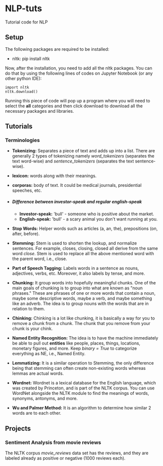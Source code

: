 # NLP-tuts
Tutorial code for NLP

## Setup

The following packages are required to be installed:

* nltk: pip install nltk

Now, after the installation, you need to add all the nltk packages. You can do that by using the following lines of codes on Jupyter Notebook (or any other python IDE):

```
import nltk
nltk.download()
```

Running this piece of code will pop up a program where you will need to select the **all** categories and then click download to download all the necessary packages and libraries.

## Tutorials

### Terminologies

* **Tokenizing:** Separates a piece of text and adds up into a list. There are generally 2 types of tokenizing namely *word_tokenizers* (separates the text word-wise) and *sentence_tokenizers* (separates the text sentence-wise).
* **lexicon:** words along with their meanings.
* **corporas:** body of text. It could be medical journals, presidential speeches, etc.

* ##### Difference between investor-speak and regular english-speak

  * **Investor-speak:** 'bull' - someone who is positive about the market.
  * **English-speak:** 'bull' - a scary animal you don't want running at you.

* **Stop Words:** Helper words such as articles (a, an, the), prepositions (on, after, before).
* **Stemming:**  Stem is used to shorten the lookup, and normalize sentences. For example, closes, closing, closed all derive from the same word *close*. Stem is used to replace all the above mentioned word with the parent word, i.e., close.
* **Part of Speech Tagging:** Labels words in a sentence as nouns, adjectives, verbs, etc. Moreover, it also labels by tense, and more.
* **Chunking:** It group words into hopefully meaningful chunks. One of the main goals of chunking is to group into what are known as "noun phrases." These are phrases of one or more words that contain a noun, maybe some descriptive words, maybe a verb, and maybe something like an adverb. The idea is to group nouns with the words that are in relation to them.
* **Chinking:** Chinking is a lot like chunking, it is basically a way for you to remove a chunk from a chunk. The chunk that you remove from your chunk is your chink.
* **Named Entity Recognition:** The idea is to have the machine immediately be able to pull out **entities** like people, places, things, locations, monetary figures, and more. Keep *binary = True* to categorize everything as NE, i.e., Named Entity.
* **Lemmatizing:** It is a similar operation to Stemming, the only difference being that stemming can often create non-existing words whereas lemmas are actual words.
* **Wordnet:** Wordnet is a lexical database for the English language, which was created by Princeton, and is part of the NLTK corpus. You can use WordNet alongside the NLTK module to find the meanings of words, synonyms, antonyms, and more.
* **Wu and Palmer Method:** It is an algorithm to determine how similar 2 words are to each other.

## Projects

### Sentiment Analysis from movie reviews

 The NLTK corpus *movie_reviews* data set has the reviews, and they are labeled already as positive or negative (1000 reviews each).
